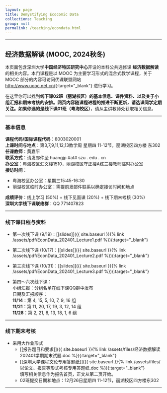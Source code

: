 ```yaml
---
layout: page
title: Demystifying Ecocomic Data
collections: Teaching
group: null
permalink: /teaching/econdata.html
---
```


---
## 经济数据解读 (MOOC, 2024秋冬)

本页面包含深圳大学**中国经济特区研究中心**开设的本科公共选修课 **经济数据解读** 的相关内容。本门课程是以 MOOC 为主要学习形式的混合式教学课程，关于 MOOC 部分的内容可访问优课联盟网站 <http://www.uooc.net.cn/>{:target="_blank"} 进行学习。

在这里你可以找到**线下课02班（丽湖校区）**的基本信息、课件资料、以及关于小组汇报和期末考核的安排。网页内容随课程进程的推进不断更新，请选课同学定期关注。如果你选的是**线下课01班（粤海校区）**，请从主讲教师处获取相关信息。

---
### 基本信息

**课程代码/国际课程代码**：8003020001    
**上课时间与地点**：第3,7,9,11,12,13教学周 星期四 11-12节，丽湖校区四方楼 东302    
**任课教师**：黄嘉平    
**联系方式**：请发邮件至 huangjp #at# szu . edu . cn   
**办公室**：粤海校区汇文楼1510，丽湖校区守正楼A栋三楼教师临时办公室   
**接访时间**：
  - 粤海校区办公室：星期三15:45-16:30
  - 丽湖校区临时办公室：需提前发邮件联系以确定接访时间和地点      

**成绩评价**：线上学习 (50%) + 线下见面课 (20%) + 线下期末考核 (30%)    
**深圳大学线下课联络群**：QQ 771407823    


--- 
### 线下课日程与资料

* 第一次线下课 (9/19)：[[slides]]({{ site.baseurl }}{% link /assets/pdf/EconData_202401_Lecture1.pdf %}){:target="_blank"}      

* 第二次线下课 (10/17)：[[slides]]({{ site.baseurl }}{% link /assets/pdf/EconData_202401_Lecture2.pdf %}){:target="_blank"}          

* 第三次线下课 (10/31)：[[slides]]({{ site.baseurl }}{% link /assets/pdf/EconData_202401_Lecture3.pdf %}){:target="_blank"}       

* 第四～六次线下课：     
  小组汇报：分组名单在线下课QQ群中发布       
  日期及汇报顺序：   
  **11/14**：第 4, 15, 5, 10, 7, 9, 16 组   
  **11/21**：第 11, 20, 17, 19, 3, 12, 14 组    
  **11/28**：第 2, 21, 8, 13, 18, 1, 6 组    

    
---
### 线下期末考核

* 采用大作业形式   
  - [[报告题目和要求]]({{ site.baseurl }}{% link /assets/files/经济数据解读202401学期期末试题.doc %}){:target="_blank"}    
  - [[深圳大学课程文论专用答题纸]]({{ site.baseurl }}{% link /assets/files/以论文、报告等形式考核专用答题纸.doc %}){:target="_blank"}   
    填写相关信息作为报告首页，正文从第二页开始。   
  -  02班提交日期和地点：12月26日星期四 11-12节，丽湖校区四方楼东302

---
